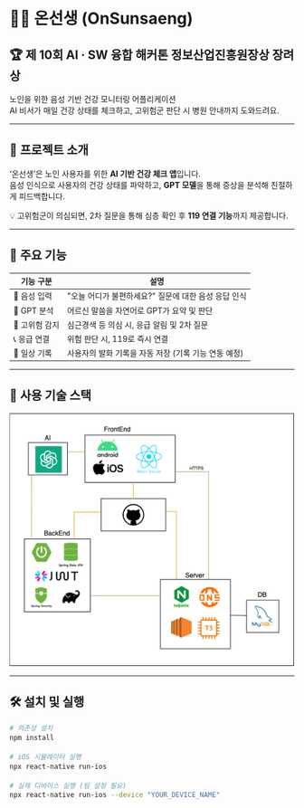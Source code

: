 # 👨‍⚕️ 온선생 (OnSunsaeng)

## 🏆 제 10회 AI · SW 융합 해커톤 정보산업진흥원장상 장려상

노인을 위한 음성 기반 건강 모니터링 어플리케이션  
AI 비서가 매일 건강 상태를 체크하고, 고위험군 판단 시 병원 안내까지 도와드려요.

---

## 📌 프로젝트 소개

‘온선생’은 노인 사용자를 위한 **AI 기반 건강 체크 앱**입니다.  
음성 인식으로 사용자의 건강 상태를 파악하고, **GPT 모델**을 통해 증상을 분석해 친절하게 피드백합니다.

💡 고위험군이 의심되면, 2차 질문을 통해 심층 확인 후 **119 연결 기능**까지 제공합니다.

---

## 📱 주요 기능

| 기능 구분 | 설명 |
|----------|------|
| 🎤 음성 입력 | "오늘 어디가 불편하세요?" 질문에 대한 음성 응답 인식 |
| 🧠 GPT 분석 | 어르신 말씀을 자연어로 GPT가 요약 및 판단 |
| 🚨 고위험 감지 | 심근경색 등 의심 시, 응급 알림 및 2차 질문 |
| 📞 응급 연결 | 위험 판단 시, 119로 즉시 연결 |
| 📝 일상 기록 | 사용자의 발화 기록을 자동 저장 (기록 기능 연동 예정) |

---

## 🧠 사용 기술 스택

![기술스택](https://github.com/BUSIRI-DongA/DoctorOn_portal/blob/main/pickbus.drawio.png)

---

## 🛠️ 설치 및 실행

```bash
# 의존성 설치
npm install

# iOS 시뮬레이터 실행
npx react-native run-ios

# 실제 디바이스 실행 (팀 설정 필요)
npx react-native run-ios --device "YOUR_DEVICE_NAME"

